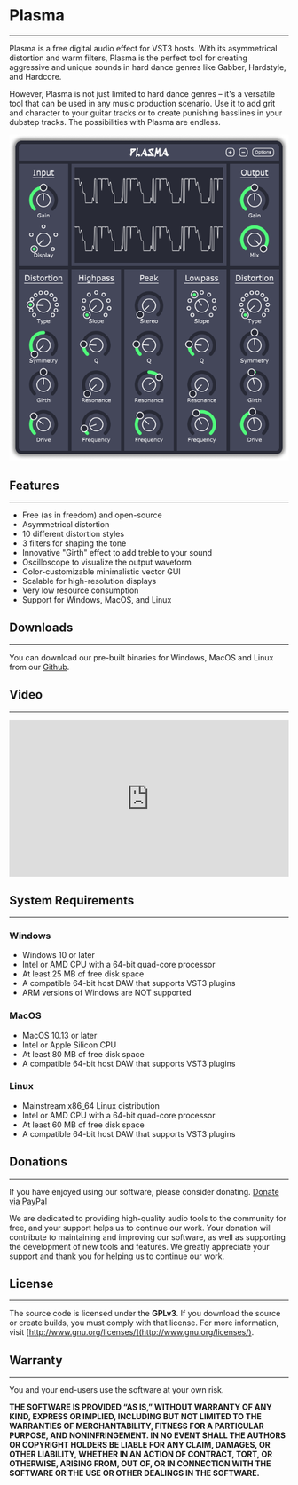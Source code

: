 # Plasma

---

Plasma is a free digital audio effect for VST3 hosts. With its asymmetrical distortion and warm filters, Plasma is the perfect tool for creating aggressive and unique sounds in hard dance genres like Gabber, Hardstyle, and Hardcore.

However, Plasma is not just limited to hard dance genres – it's a versatile tool that can be used in any music production scenario. Use it to add grit and character to your guitar tracks or to create punishing basslines in your dubstep tracks. The possibilities with Plasma are endless.

<div align="center">
  <img src="https://github.com/Dimethoxy/Plasma/blob/master/Preview.png?raw=true" alt="Image of the GUI">
</div>

## Features

---

- Free (as in freedom) and open-source
- Asymmetrical distortion
- 10 different distortion styles
- 3 filters for shaping the tone
- Innovative "Girth" effect to add treble to your sound
- Oscilloscope to visualize the output waveform
- Color-customizable minimalistic vector GUI
- Scalable for high-resolution displays
- Very low resource consumption
- Support for Windows, MacOS, and Linux

## Downloads

---

You can download our pre-built binaries for Windows, MacOS and Linux from our [Github](https://github.com/Dimethoxy/Plasma/releases).

## Video

---

<div style="position: relative; width: 100%; padding-bottom: 56.25%; overflow: hidden;">
    <iframe src="https://www.youtube.com/embed/iFiXxtMXSkg?si=gqfY8340Q_GyThoq?vq=hd720" title="YouTube video player" frameborder="0" allow="accelerometer; autoplay; clipboard-write; encrypted-media; gyroscope; picture-in-picture; web-share" referrerpolicy="strict-origin-when-cross-origin" allowfullscreen style="position: absolute; top: 0; left: 0; width: 100%; height: 100%;"></iframe>
</div>

## System Requirements

---

### Windows

- Windows 10 or later
- Intel or AMD CPU with a 64-bit quad-core processor
- At least 25 MB of free disk space
- A compatible 64-bit host DAW that supports VST3 plugins
- ARM versions of Windows are NOT supported

### MacOS

- MacOS 10.13 or later
- Intel or Apple Silicon CPU
- At least 80 MB of free disk space
- A compatible 64-bit host DAW that supports VST3 plugins

### Linux

- Mainstream x86_64 Linux distribution
- Intel or AMD CPU with a 64-bit quad-core processor
- At least 60 MB of free disk space
- A compatible 64-bit host DAW that supports VST3 plugins

## Donations

---

If you have enjoyed using our software, please consider donating.
[Donate via PayPal](https://www.paypal.com/donate/?hosted_button_id=8SJXCUYV5ZHKG)

We are dedicated to providing high-quality audio tools to the community for free, and your support helps us to continue our work. Your donation will contribute to maintaining and improving our software, as well as supporting the development of new tools and features. We greatly appreciate your support and thank you for helping us to continue our work.

## License

---

The source code is licensed under the **GPLv3**. If you download the source or create builds, you must comply with that license. For more information, visit [http://www.gnu.org/licenses/](http://www.gnu.org/licenses/).

## Warranty

---

You and your end-users use the software at your own risk.

**THE SOFTWARE IS PROVIDED “AS IS,” WITHOUT WARRANTY OF ANY KIND, EXPRESS OR IMPLIED, INCLUDING BUT NOT LIMITED TO THE WARRANTIES OF MERCHANTABILITY, FITNESS FOR A PARTICULAR PURPOSE, AND NONINFRINGEMENT. IN NO EVENT SHALL THE AUTHORS OR COPYRIGHT HOLDERS BE LIABLE FOR ANY CLAIM, DAMAGES, OR OTHER LIABILITY, WHETHER IN AN ACTION OF CONTRACT, TORT, OR OTHERWISE, ARISING FROM, OUT OF, OR IN CONNECTION WITH THE SOFTWARE OR THE USE OR OTHER DEALINGS IN THE SOFTWARE.**
